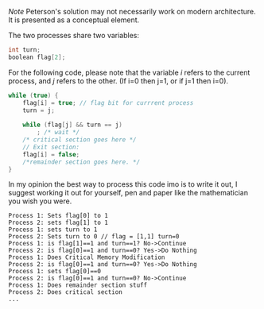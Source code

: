 *Note* Peterson's solution may not necessarily work on modern architecture. It is presented as a conceptual element.

The two processes share two variables:
```cpp
int turn;
boolean flag[2];
```
For the following code, please note that the variable *i* refers to the current process, and *j* refers to the other. (If i=0 then j=1, or if j=1 then i=0).
```cpp
while (true) {
    flag[i] = true; // flag bit for currrent process
    turn = j; 
    
    while (flag[j] && turn == j)
        ; /* wait */
    /* critical section goes here */
    // Exit section:
    flag[i] = false;
    /*remainder section goes here. */
}
```
In my opinion the best way to process this code imo is to write it out, I suggest working it out for yourself, pen and paper like the mathematician you wish you were.
```
Process 1: Sets flag[0] to 1
Process 2: sets flag[1] to 1
Process 1: sets turn to 1
Process 2: Sets turn to 0 // flag = [1,1] turn=0
Process 1: is flag[1]==1 and turn==1? No->Continue
Process 2: is flag[0]==1 and turn==0? Yes->Do Nothing
Process 1: Does Critical Memory Modification
Process 2: is flag[0]==1 and turn==0? Yes->Do Nothing
Process 1: sets flag[0]==0 
Process 2: is flag[0]==1 and turn==0? No->Continue
Process 1: Does remainder section stuff
Process 2: Does critical section
...
```